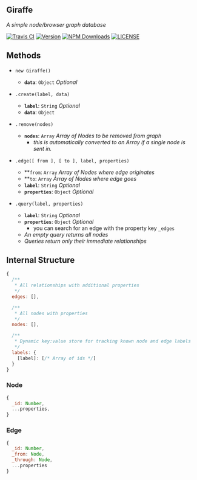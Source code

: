 Giraffe
---
_A simple node/browser graph database_

[![Travis CI](https://img.shields.io/travis/tbremer/Giraffe.svg?style=flat-square)](https://travis-ci.org/tbremer/Giraffe)
[![Version](https://img.shields.io/npm/v/Giraffe.svg?style=flat-square)](https://www.npmjs.com/package/Giraffe)
[![NPM Downloads](https://img.shields.io/npm/dm/Giraffe.svg?style=flat-square)](https://www.npmjs.com/package/Giraffe)
[![LICENSE](https://img.shields.io/npm/l/Giraffe.svg?style=flat-square)](https://github.com/tbremer/Giraffe/blob/master/LICENSE)

## Methods
- `new Giraffe()`
  - **`data`**: `Object` _Optional_

- `.create(label, data)`
  - **`label`**: `String` _Optional_
  - **`data`**: `Object`

- `.remove(nodes)`
  - **`nodes`**: `Array` _Array of Nodes to be removed from graph_
    - _this is automatically converted to an Array if a single node is sent in._

- `.edge([ from ], [ to ], label, properties)`
  - **`from`: `Array` _Array of Nodes where edge originates_
  - **`to`: `Array` _Array of Nodes where edge goes_
  - **`label`**: `String` _Optional_
  - **`properties`**: `Object` _Optional_

- `.query(label, properties)`
  - **`label`**: `String` _Optional_
  - **`properties`**: `Object` _Optional_
    - you can search for an edge with the property key `_edges`
  - _An empty query returns all nodes_
  - _Queries return only their immediate relationships_


## Internal Structure
```javascript
{
  /**
   * All relationships with additional properties
   */
  edges: [],

  /**
   * All nodes with properties
   */
  nodes: [],

  /**
   * Dynamic key:value store for tracking known node and edge labels
   */
  labels: {
    [label]: [/* Array of ids */]
  }
}
```

### Node
```javascript
{
  _id: Number,
  ...properties,
}
```


### Edge
```Javascript
{
  _id: Number,
  _from: Node,
  _through: Node,
  ...properties
}
```
